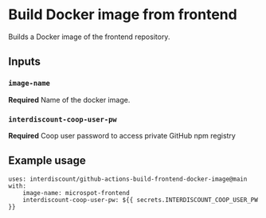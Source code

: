 # Build Docker image from frontend
Builds a Docker image of the frontend repository.

## Inputs

### `image-name`

**Required** Name of the docker image.

### `interdiscount-coop-user-pw`

**Required** Coop user password to access private GitHub npm registry

## Example usage

```
uses: interdiscount/github-actions-build-frontend-docker-image@main
with:
    image-name: microspot-frontend
    interdiscount-coop-user-pw: ${{ secrets.INTERDISCOUNT_COOP_USER_PW }}
```
